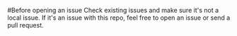 #Before opening an issue
Check existing issues and make sure it's not a local issue. If it's an issue with this repo, feel free to open an issue or send a pull request.
